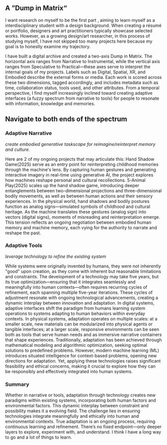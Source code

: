 

## A ”Dump in Matrix“
I want research on myself to be the first part , aiming to learn myself as a interdisciplinary student with a design background. When creating a résumé or portfolio, designers and art practitioners typically showcase selected works. However, as a growing design/art researcher, in this process of studying myself, I have not skipped too many projects here because my goal is to honestly examine my trajectory.

I have built a digital archive and created a two-axis Dump in Matrix. The horizontal axis ranges from Narrative to Instrumental, while the vertical axis ranges from Speculative to Practical—these axes serve to interpret the internal goals of my projects. Labels such as Digital, Spatial, XR, and Embodied describe the external forms or media. Each work is scored across these two dimensions, tagged accordingly, and includes metadata such as time, collaboration status, tools used, and other attributes. From a temporal perspective, I find myself increasingly inclined toward creating adaptive interfaces (a fuzzy spectrum from narrative to tools) for people to resonate with information, knowledge and memories.

## Navigate to both ends of the spectrum
### Adaptive Narrative

_create embodied generative taskscape for reimagine/reinterpret memory and culture._

Here are 2 of my ongoing projects that may articulate this: Hand Shadow Game(2025) serve as an entry point for reinterpreting childhood memories through the machine's lens. By capturing human gestures and generating interactive imagery in real-time using generative AI, the project explores how machines reshape personal and cultural recollections. 5-Animal Play(2025) scales up the hand shadow game, introducing deeper entanglements between two-dimensional projections and three-dimensional bodily movements, as well as between human actions and their sensory experiences. In the physical world, hand shadows and bodily postures function as analog signs—simulated symbols of childhood and cultural heritage. As the machine translates these gestures (analog sign) into vectors (digital signs), moments of misreading and reinterpretation emerge. This tension reflects an ongoing negotiation between embodied human memory and machine memory, each vying for the authority to narrate and reshape the past.

### Adaptive Tools

_leverage technology to refine the existing system_

While systems were originally invented by humans, they were not inherently "good" upon creation, as they come with inherent but reasonable limitations and constraints. The development of a technology may take five years, but its true optimization—ensuring that it integrates seamlessly and meaningfully into human contexts—often requires recurring cycles of refinement, each spanning multiple five-year iterations. These cycles of adjustment resonate with ongoing technological advancements, creating a dynamic interplay between innovation and adaptation. In digital systems, adaptive interfaces shift the paradigm from humans learning system operations to systems adapting to human behaviors within everyday contexts. In physical systems, adaptation operates on multiple scales: at a smaller scale, new materials can be modularized into physical agents or tangible interfaces; at a larger scale, responsive environments can be seen both as tools that serve human needs and as immersive narrative containers that shape experiences. Traditionally, adaptation has been achieved through mathematical modeling and algorithmic optimization, seeking optimal solutions to predefined problems. However, modern machine learning (ML) introduces situated intelligence for context-based problems, opening new directions for adaptation. Yet, applying these technologies raises significant feasibility and ethical concerns, making it crucial to explore how they can be responsibly and effectively integrated into human systems.
### Summary
Whether in narrative or tools, adaptation through technology creates new paradigms within existing systems, incorporating both human factors and environmental factors. This dynamic interplay between constraint and possibility makes it a evolving field. The challenge lies in ensuring technologies integrate meaningfully and ethically into human and environmental contexts. True adaptation is an ongoing process, requiring continuous learning and refinement. There’s no fixed endpoint—only deeper layers to explore, experiment with, and understand. I think I have a long way to go and a lot of things to learn.
